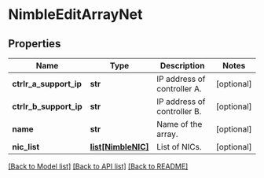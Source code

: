 # NimbleEditArrayNet

## Properties
Name | Type | Description | Notes
------------ | ------------- | ------------- | -------------
**ctrlr_a_support_ip** | **str** | IP address of controller A. | [optional] 
**ctrlr_b_support_ip** | **str** | IP address of controller B. | [optional] 
**name** | **str** | Name of the array. | [optional] 
**nic_list** | [**list[NimbleNIC]**](NimbleNIC.md) | List of NICs. | [optional] 

[[Back to Model list]](../README.md#documentation-for-models) [[Back to API list]](../README.md#documentation-for-api-endpoints) [[Back to README]](../README.md)


